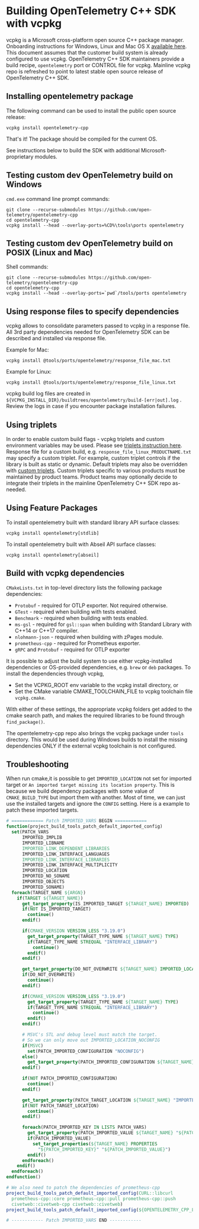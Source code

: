 # Building OpenTelemetry C++ SDK with vcpkg

vcpkg is a Microsoft cross-platform open source C++ package manager. Onboarding
instructions for Windows, Linux and Mac OS X [available
here](https://docs.microsoft.com/en-us/cpp/build/vcpkg). This document assumes
that the customer build system is already configured to use vcpkg. OpenTelemetry
C++ SDK maintainers provide a build recipe, `opentelemetry` port or CONTROL file
for vcpkg. Mainline vcpkg repo is refreshed to point to latest stable open
source release of OpenTelemetry C++ SDK.

## Installing opentelemetry package

The following command can be used to install the public open source release:

```console
vcpkg install opentelemetry-cpp
```

That's it! The package should be compiled for the current OS.

See instructions below to build the SDK with additional Microsoft-proprietary
modules.

## Testing custom dev OpenTelemetry build on Windows

`cmd.exe` command line prompt commands:

```console
git clone --recurse-submodules https://github.com/open-telemetry/opentelemetry-cpp
cd opentelemetry-cpp
vcpkg install --head --overlay-ports=%CD%\tools\ports opentelemetry
```

## Testing custom dev OpenTelemetry build on POSIX (Linux and Mac)

Shell commands:

```console
git clone --recurse-submodules https://github.com/open-telemetry/opentelemetry-cpp
cd opentelemetry-cpp
vcpkg install --head --overlay-ports=`pwd`/tools/ports opentelemetry
```

## Using response files to specify dependencies

vcpkg allows to consolidate parameters passed to vcpkg in a response file. All
3rd party dependencies needed for OpenTelemetry SDK can be described and
installed via response file.

Example for Mac:

```console
vcpkg install @tools/ports/opentelemetry/response_file_mac.txt
```

Example for Linux:

```console
vcpkg install @tools/ports/opentelemetry/response_file_linux.txt
```

vcpkg build log files are created in
`${VCPKG_INSTALL_DIR}/buildtrees/opentelemetry/build-[err|out].log` . Review the
logs in case if you encounter package installation failures.

## Using triplets

In order to enable custom build flags - vcpkg triplets and custom environment
variables may be used. Please see [triplets instruction
here](https://vcpkg.readthedocs.io/en/latest/users/triplets/). Response file for
a custom build, e.g. `response_file_linux_PRODUCTNAME.txt` may specify a custom
triplet. For example, custom triplet controls if the library is built as static
or dynamic. Default triplets may also be overridden with [custom
triplets](https://vcpkg.readthedocs.io/en/latest/examples/overlay-triplets-linux-dynamic/#overlay-triplets-example).
Custom triplets specific to various products must be maintained by product
teams. Product teams may optionally decide to integrate their triplets in the
mainline OpenTelemetry C++ SDK repo as-needed.

## Using Feature Packages

To install opentelemetry built with standard library API surface classes:

```console
vcpkg install opentelemetry[stdlib]
```

To install opentelemetry built with Abseil API surface classes:

```console
vcpkg install opentelemetry[abseil]
```

## Build with vcpkg dependencies

`CMakeLists.txt` in top-level directory lists the following package
dependencies:

- `Protobuf` - required for OTLP exporter. Not required otherwise.
- `GTest` - required when building with tests enabled.
- `Benchmark` - required when building with tests enabled.
- `ms-gsl` - required for `gsl::span` when building with Standard Library with
  C++14 or C++17 compiler.
- `nlohmann-json` - required when building with zPages module.
- `prometheus-cpp` - required for Prometheus exporter.
- `gRPC` and `Protobuf` - required for OTLP exporter

It is possible to adjust the build system to use either vcpkg-installed
dependencies or OS-provided dependencies, e.g. `brew` or `deb` packages.
To install the dependencies through vcpkg,

- Set the VCPKG_ROOT env variable to the vcpkg install directory, or
- Set the CMake variable CMAKE_TOOLCHAIN_FILE to vcpkg toolchain file `vcpkg.cmake`.

With either of these settings, the appropriate vcpkg folders get added to the cmake
search path, and makes the required libraries to be found through `find_package()`.

The opentelemetry-cpp repo also brings the vcpkg package under `tools` directory.
This would be used during Windows builds to install the missing dependencies ONLY
if the external vcpkg toolchain is not configured.

## Troubleshooting

When run cmake,it is possible to get `IMPORTED_LOCATION` not set for imported target
or `An imported target missing its location property`. This is because we build
dependency packages with some value of `CMAKE_BUILD_TYPE` but import them with
another. Most of time, we can just use the installed targets and ignore the `CONFIG`
setting. Here is a example to patch these imported targets.

```cmake
# ============ Patch IMPORTED_VARS BEGIN ============
function(project_build_tools_patch_default_imported_config)
  set(PATCH_VARS
      IMPORTED_IMPLIB
      IMPORTED_LIBNAME
      IMPORTED_LINK_DEPENDENT_LIBRARIES
      IMPORTED_LINK_INTERFACE_LANGUAGES
      IMPORTED_LINK_INTERFACE_LIBRARIES
      IMPORTED_LINK_INTERFACE_MULTIPLICITY
      IMPORTED_LOCATION
      IMPORTED_NO_SONAME
      IMPORTED_OBJECTS
      IMPORTED_SONAME)
  foreach(TARGET_NAME ${ARGN})
    if(TARGET ${TARGET_NAME})
      get_target_property(IS_IMPORTED_TARGET ${TARGET_NAME} IMPORTED)
      if(NOT IS_IMPORTED_TARGET)
        continue()
      endif()

      if(CMAKE_VERSION VERSION_LESS "3.19.0")
        get_target_property(TARGET_TYPE_NAME ${TARGET_NAME} TYPE)
        if(TARGET_TYPE_NAME STREQUAL "INTERFACE_LIBRARY")
          continue()
        endif()
      endif()

      get_target_property(DO_NOT_OVERWRITE ${TARGET_NAME} IMPORTED_LOCATION)
      if(DO_NOT_OVERWRITE)
        continue()
      endif()

      if(CMAKE_VERSION VERSION_LESS "3.19.0")
        get_target_property(TARGET_TYPE_NAME ${TARGET_NAME} TYPE)
        if(TARGET_TYPE_NAME STREQUAL "INTERFACE_LIBRARY")
          continue()
        endif()
      endif()

      # MSVC's STL and debug level must match the target.
      # So we can only move out IMPORTED_LOCATION_NOCONFIG
      if(MSVC)
        set(PATCH_IMPORTED_CONFIGURATION "NOCONFIG")
      else()
        get_target_property(PATCH_IMPORTED_CONFIGURATION ${TARGET_NAME} IMPORTED_CONFIGURATIONS)
      endif()

      if(NOT PATCH_IMPORTED_CONFIGURATION)
        continue()
      endif()

      get_target_property(PATCH_TARGET_LOCATION ${TARGET_NAME} "IMPORTED_LOCATION_${PATCH_IMPORTED_CONFIGURATION}")
      if(NOT PATCH_TARGET_LOCATION)
        continue()
      endif()

      foreach(PATCH_IMPORTED_KEY IN LISTS PATCH_VARS)
        get_target_property(PATCH_IMPORTED_VALUE ${TARGET_NAME} "${PATCH_IMPORTED_KEY}_${PATCH_IMPORTED_CONFIGURATION}")
        if(PATCH_IMPORTED_VALUE)
          set_target_properties(${TARGET_NAME} PROPERTIES
            "${PATCH_IMPORTED_KEY}" "${PATCH_IMPORTED_VALUE}")
        endif()
      endforeach()
    endif()
  endforeach()
endfunction()

# We also need to patch the dependencies of prometheus-cpp
project_build_tools_patch_default_imported_config(CURL::libcurl
  prometheus-cpp::core prometheus-cpp::pull prometheus-cpp::push
  civetweb::civetweb-cpp civetweb::civetweb)
project_build_tools_patch_default_imported_config(${OPENTELEMETRY_CPP_LIBRARIES})

# ------------ Patch IMPORTED_VARS END ------------
```
